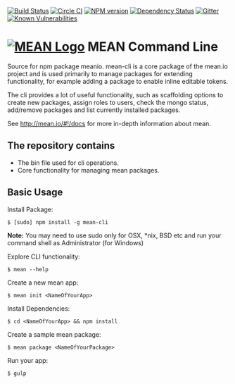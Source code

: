 [![Build Status](https://travis-ci.org/linnovate/mean-cli.svg)](https://travis-ci.org/linnovate/mean-cli)
[![Circle CI](https://circleci.com/gh/linnovate/mean-cli.svg?style=svg)](https://circleci.com/gh/linnovate/mean-cli)
[![NPM version](https://badge.fury.io/js/mean-cli.svg)](http://badge.fury.io/js/mean-cli)
[![Dependency Status](https://david-dm.org/linnovate/mean-cli.svg)](https://david-dm.org/linnovate/mean-cli)
[![Gitter](https://badges.gitter.im/JoinChat.svg)](https://gitter.im/linnovate/mean?utm_source=badge&utm_medium=badge&utm_campaign=pr-badge)
[![Known Vulnerabilities](https://snyk.io/test/github/linnovate/mean-cli/badge.svg)](https://snyk.io/test/github/linnovate/mean-cli)

# [![MEAN Logo](http://mean.io/system/assets/img/logos/meanlogo.png)](http://mean.io/) MEAN Command Line

Source for npm package meanio. mean-cli is a core package of the mean.io project and is used primarily to manage packages for extending functionality, for example adding a package to enable inline editable tokens. 

The cli provides a lot of useful functionality, such as scaffolding options to create new packages, assign roles to users, check the mongo status, add/remove packages and list currently installed packages.

See http://mean.io/#!/docs for more in-depth information about mean.

## The repository contains
* The bin file used for cli operations.
* Core functionality for managing mean packages.

## Basic Usage

  Install Package:

    $ [sudo] npm install -g mean-cli

**Note:** You may need to use sudo only for OSX, *nix, BSD etc and run your command shell as Administrator (for Windows)

  Explore CLI functionality:

    $ mean --help

  Create a new mean app:

    $ mean init <NameOfYourApp>

  Install Dependencies:

    $ cd <NameOfYourApp> && npm install

  Create a sample mean package:

    $ mean package <NameOfYourPackage>

  Run your app:

    $ gulp
